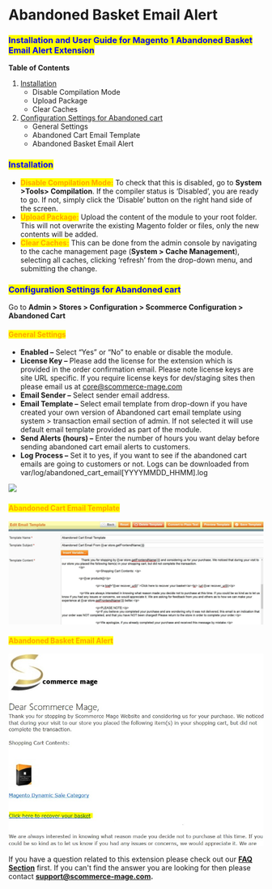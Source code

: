 # Abandoned Basket Email Alert

### <mark style="color:blue;">Installation and User Guide for Magento 1 Abandoned Basket Email Alert Extension</mark>

**Table of Contents**

1. [Installation ](abandoned-basket-email-alert.md#\_bookmark0)
   * Disable Compilation Mode&#x20;
   * Upload Package&#x20;
   * Clear Caches&#x20;
2. [Configuration Settings for Abandoned cart ](abandoned-basket-email-alert.md#\_bookmark4)
   * General Settings&#x20;
   * Abandoned Cart Email Template&#x20;
   * Abandoned Basket Email Alert&#x20;

### <mark style="color:blue;">Installation</mark> <a href="#_bookmark0" id="_bookmark0"></a>

* <mark style="color:orange;">**Disable Compilation Mode:**</mark> To check that this is disabled, go to **System >Tools> Compilation**. If the compiler status is ‘Disabled’, you are ready to go. If not, simply click the ‘Disable’ button on the right hand side of the screen.
* <mark style="color:orange;">**Upload Package:**</mark> Upload the content of the module to your root folder. This will not overwrite the existing Magento folder or files, only the new contents will be added.
* <mark style="color:orange;">**Clear Caches:**</mark> This can be done from the admin console by navigating to the cache management page (**System > Cache Management**), selecting all caches, clicking ‘refresh’ from the drop-down menu, and submitting the change.

### <mark style="color:blue;">Configuration Settings for Abandoned cart</mark> <a href="#_bookmark4" id="_bookmark4"></a>

Go to **Admin > Stores > Configuration > Scommerce Configuration > Abandoned Cart**

#### <mark style="color:orange;">General Settings</mark> <a href="#_bookmark5" id="_bookmark5"></a>

* **Enabled –** Select “Yes” or “No” to enable or disable the module.
* **License Key –** Please add the license for the extension which is provided in the order confirmation email. Please note license keys are site URL specific. If you require license keys for dev/staging sites then please email us at [core@scommerce-mage.com](mailto:core@scommerce-mage.com)
* **Email Sender –** Select sender email address.
* **Email Template –** Select email template from drop-down if you have created your own version of Abandoned cart email template using system > transaction email section of admin. If not selected it will use default email template provided as part of the module.
* **Send Alerts (hours) –** Enter the number of hours you want delay before sending abandoned cart email alerts to customers.
* **Log Process –** Set it to yes, if you want to see if the abandoned cart emails are going to customers or not. Logs can be downloaded from var/log/abandoned\_cart\_email\[YYYYMMDD\_HHMM].log

![](../../.gitbook/assets/m1abandon\_general.jpg)

#### <mark style="color:orange;">Abandoned Cart Email Template</mark> <a href="#_bookmark6" id="_bookmark6"></a>

![](<../../.gitbook/assets/2 (83)>)

#### <mark style="color:orange;">Abandoned Basket Email Alert</mark> <a href="#_bookmark7" id="_bookmark7"></a>

![](<../../.gitbook/assets/3 (24)>)

If you have a question related to this extension please check out our [**FAQ Section**](https://scommerce-mage.com/magento-abandoned-cart-or-basket-alert.html#faq) first. If you can't find the answer you are looking for then please contact [**support@scommerce-mage.com**](mailto:core@scommerce-mage.com)**.**
